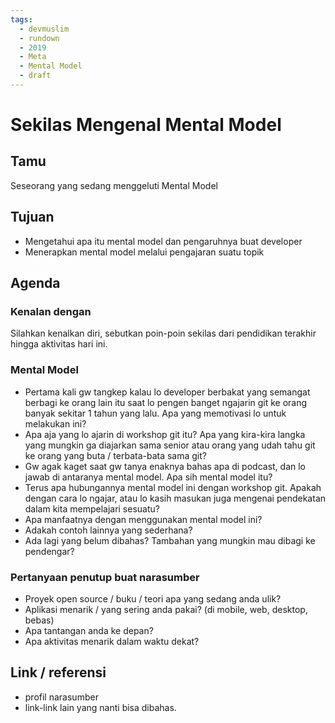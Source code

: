 ```yaml
---
tags:
  - devmuslim
  - rundown
  - 2019
  - Meta
  - Mental Model
  - draft
---
```


# Sekilas Mengenal Mental Model

## Tamu

Seseorang yang sedang menggeluti Mental Model

## Tujuan

- Mengetahui apa itu mental model dan pengaruhnya buat developer
- Menerapkan mental model melalui pengajaran suatu topik

## Agenda

### Kenalan dengan

Silahkan kenalkan diri, sebutkan poin-poin sekilas dari pendidikan terakhir hingga aktivitas hari ini.

### Mental Model

- Pertama kali gw tangkep kalau lo developer berbakat yang semangat berbagi ke orang lain itu saat lo pengen banget ngajarin git ke orang banyak sekitar 1 tahun yang lalu. Apa yang memotivasi lo untuk melakukan ini?
- Apa aja yang lo ajarin di workshop git itu? Apa yang kira-kira langka yang mungkin ga diajarkan sama senior atau orang yang udah tahu git ke orang yang buta / terbata-bata sama git?
- Gw agak kaget saat gw tanya enaknya bahas apa di podcast, dan lo jawab di antaranya mental model. Apa sih mental model itu?
- Terus apa hubungannya mental model ini dengan workshop git. Apakah dengan cara lo ngajar, atau lo kasih masukan juga mengenai pendekatan dalam kita mempelajari sesuatu?
- Apa manfaatnya dengan menggunakan mental model ini?
- Adakah contoh lainnya yang sederhana?
- Ada lagi yang belum dibahas? Tambahan yang mungkin mau dibagi ke pendengar?

### Pertanyaan penutup buat narasumber

- Proyek open source / buku / teori apa yang sedang anda ulik?
- Aplikasi menarik / yang sering anda pakai? (di mobile, web, desktop, bebas)
- Apa tantangan anda ke depan?
- Apa aktivitas menarik dalam waktu dekat?

## Link / referensi

- profil narasumber
- link-link lain yang nanti bisa dibahas.